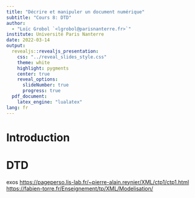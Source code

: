 ```yaml
---
title: "Décrire et manipuler un document numérique"
subtitle: "Cours 8: DTD"
author:
  - "Loïc Grobol `<lgrobol@parisnanterre.fr>`"
institute: Université Paris Nanterre
date: 2022-03-14
output:
  revealjs::revealjs_presentation:
    css: "../reveal_slides_style.css"
    theme: white
    highlight: pygments
    center: true
    reveal_options:
      slideNumber: true
      progress: true
  pdf_document:
    latex_engine: "lualatex"
lang: fr
---
```


# Introduction

# DTD

exos https://pageperso.lis-lab.fr/~pierre-alain.reynier/XML/ctp1/ctp1.html https://fabien-torre.fr/Enseignement/tp/XML/Modelisation/
